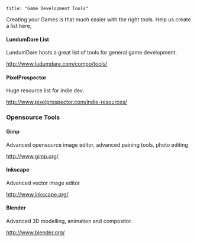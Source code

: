 ```
title: "Game Development Tools"
```

Creating your Games is that much easier with the right tools. Help us create a list here;

#### LundumDare List

LundumDare hosts a great list of tools for general game development.

http://www.ludumdare.com/compo/tools/

#### PixelProspector

Huge resource list for indie dev.

http://www.pixelprospector.com/indie-resources/

### Opensource Tools

#### Gimp

Advanced opensource image editor, advanced paining tools, photo editing

http://www.gimp.org/

#### Inkscape

Advanced vector image editor

http://www.inkscape.org/

#### Blender

Advanced 3D modelling, animation and compositor.

http://www.blender.org/
